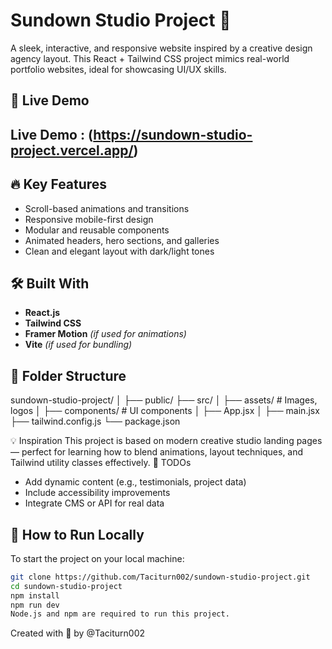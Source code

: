 # Sundown Studio Project 🌇

A sleek, interactive, and responsive website inspired by a creative design agency layout. This React + Tailwind CSS project mimics real-world portfolio websites, ideal for showcasing UI/UX skills.

## 🚀 Live Demo

## Live Demo : (https://sundown-studio-project.vercel.app/)


## 🔥 Key Features

- Scroll-based animations and transitions
- Responsive mobile-first design
- Modular and reusable components
- Animated headers, hero sections, and galleries
- Clean and elegant layout with dark/light tones

## 🛠️ Built With

- **React.js**
- **Tailwind CSS**
- **Framer Motion** *(if used for animations)*
- **Vite** *(if used for bundling)*

## 📂 Folder Structure

sundown-studio-project/
│
├── public/
├── src/
│ ├── assets/ # Images, logos
│ ├── components/ # UI components
│ ├── App.jsx
│ ├── main.jsx
├── tailwind.config.js
└── package.json

💡 Inspiration
This project is based on modern creative studio landing pages — perfect for learning how to blend animations, layout techniques, and Tailwind utility classes effectively.
📌 TODOs
- Add dynamic content (e.g., testimonials, project data)
- Include accessibility improvements
- Integrate CMS or API for real data

## 🚧 How to Run Locally

To start the project on your local machine:

```bash
git clone https://github.com/Taciturn002/sundown-studio-project.git
cd sundown-studio-project
npm install
npm run dev
Node.js and npm are required to run this project.
```
Created with 🤍 by @Taciturn002

